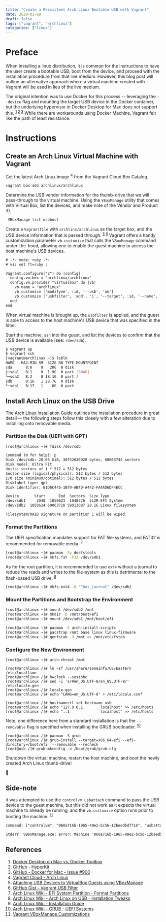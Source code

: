 ```yaml
---
title: "Create a Persistent Arch Linux Bootable USB with Vagrant"
date: 2020-01-09
draft: false
tags: ["vagrant", "archlinux"]
categories: ["linux"]
---
```


# Preface

When installing a linux distribution, it is common for the instructions to have
the user create a bootable USB, boot from the device, and proceed with the
installation procedure from that live medium. However, this blog post will
outline an alternative approach where a virtual machine created with Vagrant
will be used in lieu of the live medium.

The original intention was to use Docker for this process -- leveraging the
`--device` flag and mounting the target USB device in the Docker container,
but the underlying hypervisor in Docker Desktop for Mac does not support this.
<sup>[1][1] [2][2] [3][3]</sup> While there are workarounds using Docker
Machine, Vagrant felt like the path of least resistance.

# Instructions

## Create an Arch Linux Virtual Machine with Vagrant

Get the latest Arch Linux image <sup>[4][4]</sup> from the Vagrant Cloud Box
Catalog.

```bash
vagrant box add archlinux/archlinux
```

Determine the USB vendor information for the thumb-drive that we will
pass-through to the virtual machine. Using the `VBoxManage` utility that comes
with Virtual Box, list the devices, and make note of the Vendor and Product ID.

```bash
 VBoxManage list usbhost
```

Create a `Vagrantfile` with `archlinx/archlinux` as the target box, and the USB
device information that is passed through. <sup>[5][5] [6][6]</sup> Vagrant
offers a handy customization parameter `vb.customize` that calls the
`VBoxManage` command under-the-hood, allowing one to enable the guest machine
to access the host machine's USB devices.

```txt
# -*- mode: ruby -*-
# vi: set ft=ruby :

Vagrant.configure("2") do |config|
  config.vm.box = "archlinux/archlinux"
  config.vm.provider "virtualbox" do |vb|
    vb.name = "archlinux"
    vb.customize ['modifyvm', :id, '--usb', 'on']
    vb.customize ['usbfilter', 'add', '1', '--target', :id, '--name', 'SanDisk Ultra Fit', '--vendorid', '0x0781', '--productid', '0x5583']
  end
end
```

When virtual machine is brought up, the `usbfilter` is applied, and the guest
is able to access to the host machine's USB device that was specified in the
filter.

Start the machine, `ssh` into the guest, and list the devices to confirm that
the USB device is available (see: `/dev/sdb`).

```bash
$ vagrant up
$ vagrant ssh
[vagrant@archlinux ~]$ lsblk
NAME   MAJ:MIN RM  SIZE RO TYPE MOUNTPOINT
sda      8:0    0   20G  0 disk
├─sda1   8:1    0  1.9G  0 part [SWAP]
└─sda2   8:2    0 18.1G  0 part /
sdb      8:16   1 28.7G  0 disk
└─sdb1   8:17   1    8G  0 part
```

## Install Arch Linux on the USB Drive

The [Arch Linux Installation Guide][9] outlines the installation procedure in
great detail -- the following steps follow this closely with a few alteration
due to installing onto removable media.

### Partition the Disk (UEFI with GPT)

```bash
[root@archlinux ~]# fdisk /dev/sdb
```

```txt
Command (m for help): p
Disk /dev/sdb: 28.66 GiB, 30752636928 bytes, 60063744 sectors
Disk model: Ultra Fit
Units: sectors of 1 * 512 = 512 bytes
Sector size (logical/physical): 512 bytes / 512 bytes
I/O size (minimum/optimal): 512 bytes / 512 bytes
Disklabel type: gpt
Disk identifier: E1D6C445-1B79-AB4D-A442-FA4AD6DF4ECC

Device       Start      End  Sectors  Size Type
/dev/sdb1     2048  1050623  1048576  512M EFI System
/dev/sdb2  1050624 60063710 59013087 28.1G Linux filesystem

Filesystem/RAID signature on partition 1 will be wiped.
```

### Format the Partitions

The UEFI specification mandates support for FAT file-systems, and FAT32 is
recommended for removable media. <sup>[7][7]</sup>


```bash
[root@archlinux ~]# pacman -Sy dosfstools
[root@archlinux ~]# mkfs.fat -F32 /dev/sdb1
```

As for the root partition, it is recommended to use `ext4` without a journal to
reduce the reads and writes to the file-system as this is detrimental to the
flash-based USB drive. <sup>[8][8]</sup>

```bash
[root@archlinux ~]# mkfs.ext4 -O "^has_journal" /dev/sdb2
```

### Mount the Partitions and Bootstrap the Environment

```bash
[root@archlinux ~]# mount /dev/sdb2 /mnt
[root@archlinux ~]# mkdir -p /mnt/boot/efi
[root@archlinux ~]# mount /dev/sdb1 /mnt/boot/efi
```

```bash
[root@archlinux ~]# pacman -S arch-install-scripts
[root@archlinux ~]# pacstrap /mnt base linux linux-firmware
[root@archlinux ~]# genfstab -U /mnt >> /mnt/etc/fstab
```

### Configure the New Environment

```
[root@archlinux ~]# arch-chroot /mnt
```

```
[root@archlinux /]# ln -sf /usr/share/zoneinfo/US/Eastern /etc/localtime
[root@archlinux /]# hwclock --systohc
[root@archlinux /]# sed -i 's/#en_US.UTF-8/en_US.UTF-8/' /etc/locale.gen
[root@archlinux /]# locale-gen
[root@archlinux /]# echo "LANG=en_US.UTF-8" > /etc/locale.conf
```

```
[root@archlinux /]# hostnamectl set-hostname usb
[root@archlinux /]# echo "127.0.0.1        localhost" >> /etc/hosts
[root@archlinux /]# echo "::1              localhost" >> /etc/hosts
```

Note, one difference here from a standard installation is that the
`--removable` flag is specified when installing the GRUB bootloader.
<sup>[10][10]</sup>

```
[root@archlinux /]# pacman -S grub
[root@archlinux /]# grub-install --target=x86_64-efi --efi-directory=/boot/efi  --removable --recheck
[root@usb /]# grub-mkconfig -o /boot/grub/grub.cfg
```

Shutdown the virtual machine, restart the host machine, and boot the newly
created Arch Linux thumb-drive!

:tada:

## Side-note

It was attempted to use the `controlvm usbattach` command to pass the USB
device to the guest machine, but this did not work as it expects the virtual
machine to already be running, and the `vb.customize` option runs prior to
booting the machine. <sup>[11][11]</sup>

```txt
Command: ["controlvm", "060a716b-1965-49e2-bc56-12beed5df716", "usbattach36fc9e60-c465-11cf-8056-444553540000"]

Stderr: VBoxManage.exe: error: Machine '060a716b-1965-49e2-bc56-12beed5df716' is not currently running.
```

## References

1. [Docker Desktop on Mac vs. Docker Toolbox][1]
1. [GitHub - HyperKit][2]
1. [GitHub - Docker for Mac - Issue #900][3]
1. [Vagrant Cloud - Arch Linux][4]
1. [Attaching USB Devices to VirtualBox Guests using VBoxManage][5]
1. [GitHub Gist - Vagrant USB Filter][6]
1. [Arch Linux Wiki - EFI System Partition - Format Partitions][7]
1. [Arch Linux Wiki - Arch Linux on USB - Installation Tweaks][8]
1. [Arch Linux Wiki - Installation Guide][9]
1. [Arch Linux Wiki - GRUB - UEFI Systems][10]
1. [Vagrant VBoxManage Customizations ][11]

[1]: https://docs.docker.com/docker-for-mac/docker-toolbox/
[2]: https://github.com/moby/hyperkit
[3]: https://github.com/docker/for-mac/issues/900
[4]: https://app.vagrantup.com/archlinux/boxes/archlinux
[5]: https://antonyjepson.wordpress.com/2012/01/26/quickly-attaching-usb-devices-to-virtualbox-guests-using-vboxmanage/
[6]: https://gist.github.com/dscape/7d829c0c116ef419f963
[7]: https://wiki.archlinux.org/index.php/EFI_system_partition#Format_the_partition
[8]: https://wiki.archlinux.org/index.php/Install_Arch_Linux_on_a_USB_key#Installation_tweaks
[9]: https://wiki.archlinux.org/index.php/Installation_guide
[10]: https://wiki.archlinux.org/index.php/GRUB#UEFI_systems
[11]: https://www.vagrantup.com/docs/virtualbox/configuration.html#vboxmanage-customizations
